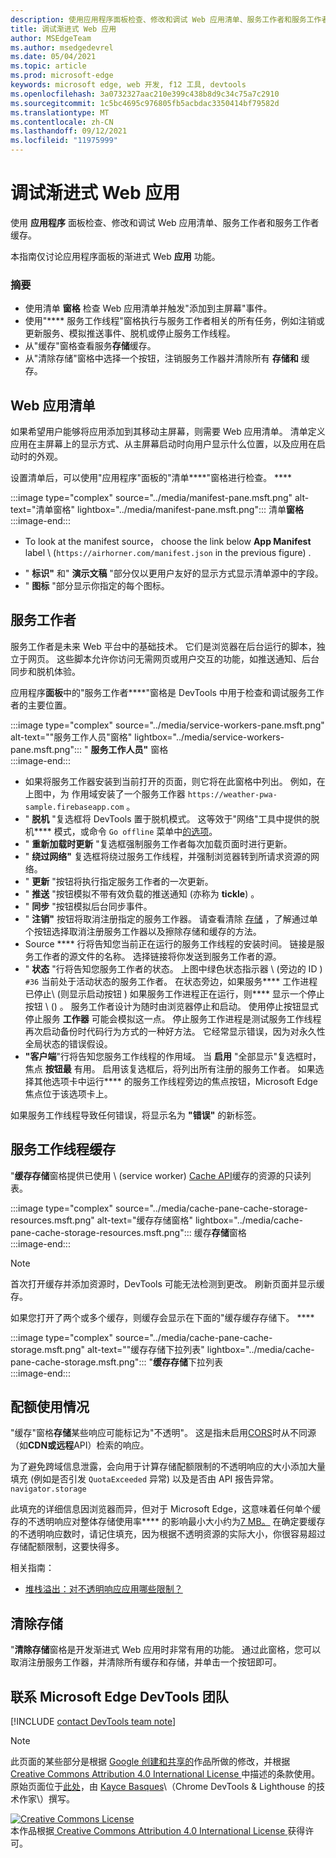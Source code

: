 ```yaml
---
description: 使用应用程序面板检查、修改和调试 Web 应用清单、服务工作者和服务工作者缓存。
title: 调试渐进式 Web 应用
author: MSEdgeTeam
ms.author: msedgedevrel
ms.date: 05/04/2021
ms.topic: article
ms.prod: microsoft-edge
keywords: microsoft edge, web 开发, f12 工具, devtools
ms.openlocfilehash: 3a0732327aac210e399c438b8d9c34c75a7c2910
ms.sourcegitcommit: 1c5bc4695c976805fb5acbdac3350414bf79582d
ms.translationtype: MT
ms.contentlocale: zh-CN
ms.lasthandoff: 09/12/2021
ms.locfileid: "11975999"
---
```

<!-- Copyright Kayce Basques 

   Licensed under the Apache License, Version 2.0 (the "License");
   you may not use this file except in compliance with the License.
   You may obtain a copy of the License at

       https://www.apache.org/licenses/LICENSE-2.0

   Unless required by applicable law or agreed to in writing, software
   distributed under the License is distributed on an "AS IS" BASIS,
   WITHOUT WARRANTIES OR CONDITIONS OF ANY KIND, either express or implied.
   See the License for the specific language governing permissions and
   limitations under the License.  -->  
# <a name="debug-progressive-web-apps"></a>调试渐进式 Web 应用  

使用 **应用程序** 面板检查、修改和调试 Web 应用清单、服务工作者和服务工作者缓存。  

<!--Related Guides:  

*   [Progressive Web Apps](/web/progressive-web-apps)  -->

<!--TODO:  Link web "Progressive Web Apps" section when available. -->

本指南仅讨论应用程序面板的渐进式 Web **应用** 功能。  <!--If you're looking for help on the other panes, check out the last section of this guide, [Other Application panel guides](#other-application-panel-guides).  -->

<!--TODO:  Link to sections when available. -->

### <a name="summary"></a>摘要  

*   使用清单 **窗格** 检查 Web 应用清单并触发"添加到主屏幕"事件。  
*   使用"**** 服务工作线程"窗格执行与服务工作者相关的所有任务，例如注销或更新服务、模拟推送事件、脱机或停止服务工作线程。  
*   从"缓存"窗格查看服务**存储**缓存。  
*   从"清除存储"窗格中选择一个按钮，注销服务工作器并清除所有 **存储和** 缓存。  
    
## <a name="web-app-manifest"></a>Web 应用清单  

如果希望用户能够将应用添加到其移动主屏幕，则需要 Web 应用清单。  清单定义应用在主屏幕上的显示方式、从主屏幕启动时向用户显示什么位置，以及应用在启动时的外观。  

<!--Related Guides:  

*   [Improve user experiences with a Web App Manifest](/web/fundamentals/web-app-manifest)  
*   [Using App Install Banners](/web/fundamentals/app-install-banners)  -->

<!--TODO:  Link to sections when available. -->

设置清单后，可以使用"应用程序"面板的"清单****"窗格进行检查。 ****  

:::image type="complex" source="../media/manifest-pane.msft.png" alt-text="清单窗格" lightbox="../media/manifest-pane.msft.png":::
   清单**窗格**  
:::image-end:::  

*   To look at the manifest source， choose the link below **App Manifest** label \ (`https://airhorner.com/manifest.json` in the previous figure\) .  
<!-- *   Choose the **Add to homescreen** button to simulate an Add to Homescreen event.  Check out the next section for more information.  -->  
*   " **标识"** 和" **演示文稿** "部分仅以更用户友好的显示方式显示清单源中的字段。  
*   " **图标** "部分显示你指定的每个图标。  
    
<!--### Simulate Add to Homescreen events  -->

<!--A web app may only be added to a homescreen when the site is visited at least twice, with at least five minutes between visits.  While developing or debugging your Add to Homescreen workflow, the criteria is potentially inconvenient.  
The **Add to homescreen** button on the **App Manifest** pane lets you simulate Add to Homescreen events whenever you want.  -->

<!--You may test out this feature with the [Microsoft I/O 2016 progressive web app](https://events.alpahabet.com/io2016/), which has proper support for Add to Homescreen.  Choosing on **Add to Homescreen** while the app is open prompts Microsoft Edge to display the "add this site to your shelf" banner, which is the desktop equivalent of the "add to homescreen" banner for mobile devices.  -->

<!--  
:::image type="complex" source="../media/io.msft.png" alt-text="Add to desktop shelf" lightbox="../media/io.msft.png":::
   Add to desktop shelf  
:::image-end:::
-->  

<!--
> [!Tip]
> Keep the **Console** drawer open while simulating Add to Homescreen events.  The Console tells you if your manifest has any issues and logs other information about the Add to Homescreen lifecycle.  -->

<!--The **Add to Homescreen** feature may not yet simulate the workflow for mobile devices.  Notice how the "add to shelf" prompt was triggered in the screenshot above, even though DevTools is in Device Mode.  However, if you may successfully add your app to your desktop shelf, then it works for mobile, too.  -->

<!-- TODO: Rework content after sample app is created. -->

<!--If you want to test out the genuine mobile experience, you may connect a real mobile device to DevTools via **remote debugging**, and then choose the **Add to Homescreen** button \(on DevTools\) to trigger the "add to homescreen" prompt on the connected mobile device.  -->

<!--TODO:  Link Debug "remote debugging" sections when available. -->

## <a name="service-workers"></a>服务工作者  

服务工作者是未来 Web 平台中的基础技术。  它们是浏览器在后台运行的脚本，独立于网页。  这些脚本允许你访问无需网页或用户交互的功能，如推送通知、后台同步和脱机体验。  

<!--Related Guides:  

*   [Intro to Service Workers](/web/fundamentals/primers/service-worker)  
*   [Push Notifications: Timely, Relevant, and Precise](/web/fundamentals/push-notifications)  -->  
    
<!--TODO:  Link to sections when available. -->  

应用程序**面板**中的"服务工作者****"窗格是 DevTools 中用于检查和调试服务工作者的主要位置。  

:::image type="complex" source="../media/service-workers-pane.msft.png" alt-text="&quot;服务工作人员&quot;窗格" lightbox="../media/service-workers-pane.msft.png":::
   " **服务工作人员"** 窗格  
:::image-end:::  

*   如果将服务工作器安装到当前打开的页面，则它将在此窗格中列出。  例如，在上图中，为 作用域安装了一个服务工作器 `https://weather-pwa-sample.firebaseapp.com` 。  
*   " **脱机** "复选框将 DevTools 置于脱机模式。  这等效于"网络"工具中提供的脱机**** 模式，或命令 `Go offline` 菜单中[的选项][DevtoolsCommandMenuIndex]。  
*   " **重新加载时更新** "复选框强制服务工作者每次加载页面时进行更新。  
*   " **绕过网络"** 复选框将绕过服务工作线程，并强制浏览器转到所请求资源的网络。  
*   " **更新** "按钮将执行指定服务工作者的一次更新。  
*   " **推送** "按钮模拟不带有效负载的推送通知 (亦称为 **tickle**\) 。  
*   " **同步** "按钮模拟后台同步事件。  
*   " **注销"** 按钮将取消注册指定的服务工作器。  请查看清除 [存储](#clear-storage) ，了解通过单个按钮选择取消注册服务工作器以及擦除存储和缓存的方法。  
*   Source **** 行将告知您当前正在运行的服务工作线程的安装时间。  链接是服务工作者的源文件的名称。  选择链接将你发送到服务工作者的源。  
*   " **状态** "行将告知您服务工作者的状态。  上图中绿色状态指示器 \ (旁边的 ID ) `#36` 当前处于活动状态的服务工作者。  在状态旁边，如果服务**** 工作进程已停止\ (则显示启动按钮 \) 如果服务工作进程正在运行，则**** 显示一个停止按钮 \ (\) 。  服务工作者设计为随时由浏览器停止和启动。  使用停止按钮显式停止服务 **工作器** 可能会模拟这一点。  停止服务工作进程是测试服务工作线程再次启动备份时代码行为方式的一种好方法。  它经常显示错误，因为对永久性全局状态的错误假设。  
*   **"客户端**"行将告知您服务工作线程的作用域。  当 **启用** "全部显示"复选框时，焦点 **按钮最** 有用。  启用该复选框后，将列出所有注册的服务工作者。  如果选择其他选项卡中运行**** 的服务工作线程旁边的焦点按钮，Microsoft Edge焦点位于该选项卡上。  
    
如果服务工作线程导致任何错误，将显示名为 **"错误"** 的新标签。  

<!--  
:::image type="complex" source="../media/sw-error.msft.png" alt-text="Service worker with errors" lightbox="../media/sw-error.msft.png":::
   Service worker with errors  
:::image-end:::
-->  

<!--TODO:  Capture Service Worker Errors sample when available. -->
<!--TODO:  Link Web "How tickle works" sections when available. -->

## <a name="service-worker-caches"></a>服务工作线程缓存  

"**缓存存储**窗格提供已使用 \ (service worker\) [Cache API][MDNWebCacheAPI]缓存的资源的只读列表。  

:::image type="complex" source="../media/cache-pane-cache-storage-resources.msft.png" alt-text="缓存存储窗格" lightbox="../media/cache-pane-cache-storage-resources.msft.png":::
   缓存**存储**窗格  
:::image-end:::  

> [!NOTE]
> 首次打开缓存并添加资源时，DevTools 可能无法检测到更改。  刷新页面并显示缓存。  

如果您打开了两个或多个缓存，则缓存会显示在下面的"缓存缓存存储下。 ****  

:::image type="complex" source="../media/cache-pane-cache-storage.msft.png" alt-text="&quot;缓存存储下拉列表" lightbox="../media/cache-pane-cache-storage.msft.png":::
   "**缓存存储**下拉列表  
:::image-end:::  

## <a name="quota-usage"></a>配额使用情况  

"缓存"窗格**存储**某些响应可能标记为"不透明"。  这是指未启用[CORS][FetchHttpCorsProtocol]时从不同源（如**CDN或远程**API）检索的响应。  

<!--TODO:  Link Web "CDN" section when available. -->  
<!--TODO:  Link Web "opaque" section when available. -->

为了避免跨域信息泄露，会向用于计算存储配额限制的不透明响应的大小添加大量填充 (例如是否引发 `QuotaExceeded` 异常\) 以及是否由 API 报告异常。 `navigator.storage`  

<!--TODO:  Link Estimating "`navigator.storage` API" sections when available. -->

此填充的详细信息因浏览器而异，但对于 Microsoft Edge，这意味着任何单个缓存的不透明响应对整体存储使用率**** 的影响最小大小约为[7 MB。][ChromiumIssues796060#c17]  在确定要缓存的不透明响应数时，请记住填充，因为根据不透明资源的实际大小，你很容易超过存储配额限制，这要快得多。  

相关指南：  

*   [堆栈溢出：对不透明响应应用哪些限制？][StackOverflowLimitationsForOpaqueResponses]  
<!--*   [Alphabet work container: Understanding Storage Quota](/web/tools/Alphabet-work-container/guides/storage-quota#beware_of_opaque_responses)  -->
    
<!--TODO:  Link Work container storage quota for opaque responses section when available. -->

## <a name="clear-storage"></a>清除存储  

"**清除存储**窗格是开发渐进式 Web 应用时非常有用的功能。  通过此窗格，您可以取消注册服务工作器，并清除所有缓存和存储，并单击一个按钮即可。  <!--Check out the section below to learn more.  -->

<!--Related Guides:  

*   [Clear Storage](/iterate/manage-data/local-storage#clear-storage)  -->
    
<!--TODO:  Link to sections when available. -->

<!--## Other Application panel guides   

Check out the guides below for more help on the other panes of the **Application** panel.  

Related Guides:  

*   [Inspect page resources](/iterate/manage-data/page-resources)  
*   [Inspect and manage local storage and caches](/iterate/manage-data/local-storage)  -->
    
## <a name="getting-in-touch-with-the-microsoft-edge-devtools-team"></a>联系 Microsoft Edge DevTools 团队  

[!INCLUDE [contact DevTools team note](../includes/contact-devtools-team-note.md)]  

<!-- links -->  

[DevtoolsCommandMenuIndex]: ../command-menu/index.md "使用 Microsoft Edge DevTools 命令菜单运行命令 | Microsoft Docs"  

[ChromiumIssues796060#c17]: https://bugs.chromium.org/p/chromium/issues/detail?id=796060#c17 "Chromium问题 796060：存储代码位于 html 中时，缓存值每次刷新时增加"  

[FetchHttpCorsProtocol]: https://fetch.spec.whatwg.org/#http-cors-protocol  

[MDNWebCacheAPI]: https://developer.mozilla.org/docs/Web/API/Cache "缓存 - Web API |MDN"  

[StackOverflowLimitationsForOpaqueResponses]: https://stackoverflow.com/q/39109789/385997 "堆栈溢出：对不透明响应应用哪些限制？"  

<!--[WebEstimatingAvailableStorageSpace]: whats-new/2017/08/estimating-available-storage-space  -->
<!--[RemoteDebugging]: /debug/remote-debugging/remote-debugging  -->

<!--[WebHowPushWorks]: /web/fundamentals/push-notifications/how-push-works  -->  
<!--[WebGlossaryCDN]: /web/fundamentals/glossary#CDN  -->
<!--[WebGlossaryOpaque]: /web/fundamentals/glossary#opaque-response  -->

> [!NOTE]
> 此页面的某些部分是根据 [Google 创建和共享的][GoogleSitePolicies]作品所做的修改，并根据[ Creative Commons Attribution 4.0 International License ][CCA4IL]中描述的条款使用。  
> 原始页面位于[此处](https://developers.google.com/web/tools/chrome-devtools/progressive-web-apps)，由 [Kayce Basques][KayceBasques]\（Chrome DevTools \& Lighthouse 的技术作家\）撰写。  

[![Creative Commons License][CCby4Image]][CCA4IL]  
本作品根据[ Creative Commons Attribution 4.0 International License ][CCA4IL]获得许可。  

[CCA4IL]: https://creativecommons.org/licenses/by/4.0  
[CCby4Image]: https://i.creativecommons.org/l/by/4.0/88x31.png  
[GoogleSitePolicies]: https://developers.google.com/terms/site-policies  
[KayceBasques]: https://developers.google.com/web/resources/contributors#kayce-basques  
